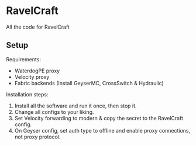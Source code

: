 # RavelCraft

All the code for RavelCraft

## Setup

Requirements:
* WaterdogPE proxy
* Velocity proxy
* Fabric backends (Install GeyserMC, CrossSwitch & Hydraulic)

Installation steps:
1. Install all the software and run it once, then stop it.
2. Change all configs to your liking.
3. Set Velocity forwarding to modern & copy the secret to the RavelCraft config.
4. On Geyser config, set auth type to offline and enable proxy connections, not proxy protocol.